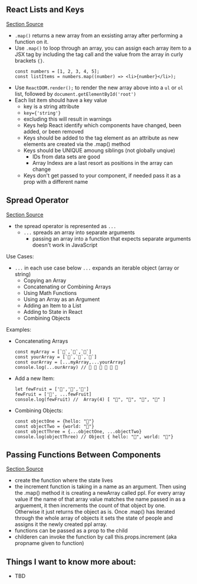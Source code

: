 ## React Lists and Keys
[Section Source](https://reactjs.org/docs/lists-and-keys.html)
- `.map()` returns a new array from an exsisting array after performing a function on it.
- Use `.map()` to loop through an array, you can assign each array item to a JSX tag by including the tag call and the value from the array in curly brackets `{}`.
  ```
  const numbers = [1, 2, 3, 4, 5];
  const listItems = numbers.map((number) => <li>{number}</li>);
  ```
- Use `ReactDOM.render();` to render the new array above into a `ul` or `ol` list, followed by `document.getElementById('root')`
- Each list item should have a key value
  - key is a string attribute
  - `key={'string'}`
  - excluding this will result in warnings
  - Keys help React identify which components have changed, been added, or been removed
  - Keys should be added to the tag element as an attribute as new elements are created via the .map() method
  - Keys should be UNIQUE amoung siblings (not globally unqiue)
    - IDs from data sets are good
    - Array Indexs are a last resort as positions in the array can change
  - Keys don't get passed to your component, if needed pass it as a prop with a different name

## Spread Operator
[Section Source](https://medium.com/coding-at-dawn/how-to-use-the-spread-operator-in-javascript-b9e4a8b06fab)
- the spread operator is represented as `...`
  - `...` spreads an array into separate arguments
    - passing an array into a function that expects separate arguments doesn't work in JavaScript

Use Cases:
- `...` in each use case below `...` expands an iterable object (array or string)
  - Copying an Array
  - Concatenating or Combining Arrays
  - Using Math Functions
  - Using an Array as an Argument
  - Adding an Item to a List
  - Adding to State in React
  - Combining Objects

Examples:
- Concatenating Arrays
    ```
    const myArray = [`🤪`,`🐻`,`🎌`]
    const yourArray = [`🙂`,`🤗`,`🤩`]
    const ourArray = [...myArray,...yourArray]
    console.log(...ourArray) // 🤪 🐻 🎌 🙂 🤗 🤩
    ```
- Add a new Item:
    ```
    let fewFruit = ['🍏','🍊','🍌']
    fewFruit = ['🍉', ...fewFruit]
    console.log(fewFruit) //  Array(4) [ "🍉", "🍏", "🍊", "🍌" ]
    ```


- Combining Objects:
    ```
    const objectOne = {hello: "🤪"}
    const objectTwo = {world: "🐻"}
    const objectThree = {...objectOne, ...objectTwo}
    console.log(objectThree) // Object { hello: "🤪", world: "🐻"}
    ```

## Passing Functions Between Components
[Section Source](https://www.youtube.com/watch?v=c05OL7XbwXU)
- create the function where the state lives
- the increment function is taking in a name as an argument. Then using the .map() method it is creating a newArray called ppl. For every array value if the name of that array value matches the name passed in as a arguement, it then increments the count of that object by one. Otherwise it just returns the object as is. Once .map() has iterated through the whole array of objects it sets the state of people and assigns it the newly created ppl array.
- functions can be passed as a prop to the child
- childeren can invoke the function by call this.props.increment (aka propname given to function)



## Things I want to know more about:
- TBD